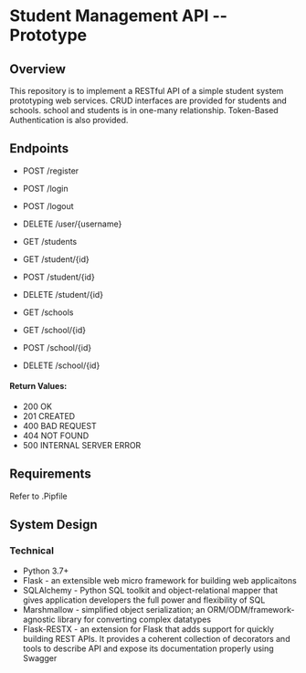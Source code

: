 # Student Management API -- Prototype
## Overview
This repository is to implement a RESTful API of a simple student system prototyping web services.
CRUD interfaces are provided for students and schools. school and students is in one-many relationship. Token-Based 
Authentication is also provided.

## Endpoints
* POST /register  
* POST /login  
* POST /logout  
* DELETE /user/{username}  
  
* GET /students 
* GET /student/{id}
* POST /student/{id}
* DELETE /student/{id}  
  
* GET /schools 
* GET /school/{id}
* POST /school/{id}
* DELETE /school/{id}  
  
#### Return Values:
* 200 OK
* 201 CREATED
* 400 BAD REQUEST
* 404 NOT FOUND
* 500 INTERNAL SERVER ERROR

## Requirements
Refer to .Pipfile

## System Design
### Technical
* Python 3.7+
* Flask - an extensible web micro framework for building web applicaitons
* SQLAlchemy - Python SQL toolkit and object-relational mapper that gives application developers the full power and 
flexibility of SQL
* Marshmallow - simplified object serialization; an ORM/ODM/framework-agnostic library for converting complex datatypes
* Flask-RESTX - an extension for Flask that adds support for quickly building REST APIs. It provides a coherent 
collection of decorators and tools to describe API and expose its documentation properly using Swagger
